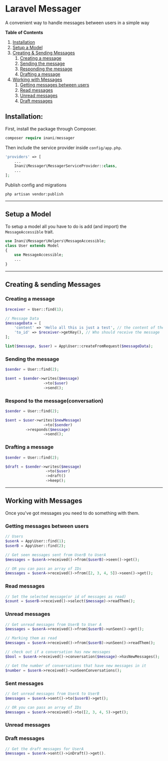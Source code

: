 # Laravel Messager
A convenient way to handle messages between users in a simple way

__Table of Contents__

1. [Installation](#installation)
2. [Setup a Model](#setup-a-model)
3. [Creating & Sending Messages](#creating--sending-messages)
    1. [Creating a message](#creating-a-message)
    2. [Sending the message](#sending-the-message)
    3. [Responding the message](#responding-the-message)
    4. [Drafting a message](#drafting-a-message)
4. [Working with Messages](#how-to-use)
    1. [Getting messages between users](#getting-messages-between-users)
    2. [Read messages](#read-selected-messages)
    3. [Unread messages](#unread-messages)
    4. [Draft messages](#draft-messages)

## Installation:
First, install the package through Composer.

```php
composer require inani/messager
```

Then include the service provider inside `config/app.php`.

```php
'providers' => [
    ...
    Inani\Messager\MessagerServiceProvider::class,
    ...
];
```
Publish config and migrations

```
php artisan vendor:publish
```

___

## Setup a Model

To setup a model all you have to do is add (and import) the `MessageAccessible` trait.

```php
use Inani\Messager\Helpers\MessageAccessible;
class User extends Model
{
    use MessageAccessible;
    ...
}
```

___

## Creating & sending Messages

### Creating a message
```php
$receiver = User::find(1); 

// Message Data
$messageData = [
	'content' => 'Hello all this is just a test', // the content of the message
	'to_id' => $receiver->getKey(), // Who should receive the message
];

list($message, $user) = App\User::createFromRequest($messageData);
```

### Sending the message
```php
$sender = User::find(2);

$sent = $sender->writes($message)
                 ->to($user)
                 ->send();
```

### Respond to the message(conversation)
```php
$sender = User::find(2);

$sent = $user->writes($newMessage)
                 ->to($sender)
		 ->responds($message)
                 ->send();
```

### Drafting a message
```php
$sender = User::find(2);

$draft = $sender->writes($message)
                  ->to($user)
                  ->draft()
                  ->keep();
```

___
## Working with Messages
Once you've got messages you need to do something with them. 


### Getting messages between users
```php
// Users
$userA = App\User::find(1);
$userB = App\User::find(2);

// Get seen messages sent from UserB to UserA
$messages = $userA->received()->from($userB)->seen()->get();

// OR you can pass an array of IDs 
$messages = $userA->received()->from([2, 3, 4, 5])->seen()->get();
```
### Read messages
```php
// Set the selected message(or id of messages as read)
$count = $userB->received()->select($message)->readThem();

```
### Unread messages
```php
// Get unread messages from UserB to User A
$messages = $userA->received()->from($userB)->unSeen()->get();

// Marking them as read
$messages = $userA->received()->from($userB)->unSeen()->readThem();

// check out if a conversation has new messages
$bool = $userA->received()->conversation($message)->hasNewMessages();

// Get the number of conversations that have new messages in it
$number = $userA->received()->unSeenConversations();
```

### Sent messages
```php
// Get unread messages from UserA to UserB
$messages = $userA->sent()->to($userB)->get();

// OR you can pass an array of IDs
$messages = $userA->received()->to([2, 3, 4, 5)->get();
```
### Unread messages

### Draft messages
```php
// Get the draft messages for UserA
$messages = $userA->sent()->inDraft()->get().
```
